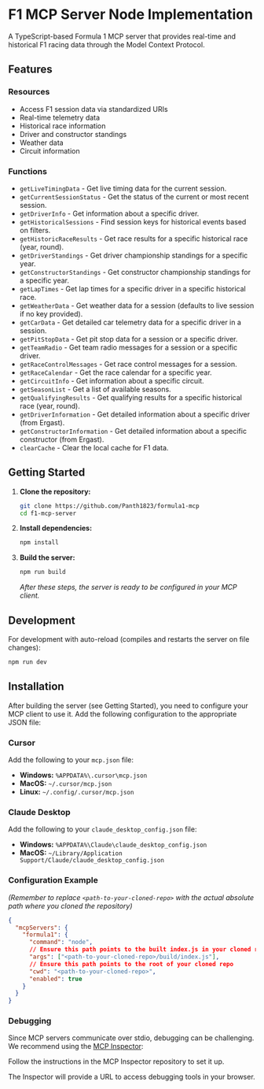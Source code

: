 # F1 MCP Server Node Implementation

A TypeScript-based Formula 1 MCP server that provides real-time and historical F1 racing data through the Model Context Protocol.

## Features

### Resources
- Access F1 session data via standardized URIs
- Real-time telemetry data
- Historical race information
- Driver and constructor standings
- Weather data
- Circuit information

### Functions
- `getLiveTimingData` - Get live timing data for the current session.
- `getCurrentSessionStatus` - Get the status of the current or most recent session.
- `getDriverInfo` - Get information about a specific driver.
- `getHistoricalSessions` - Find session keys for historical events based on filters.
- `getHistoricRaceResults` - Get race results for a specific historical race (year, round).
- `getDriverStandings` - Get driver championship standings for a specific year.
- `getConstructorStandings` - Get constructor championship standings for a specific year.
- `getLapTimes` - Get lap times for a specific driver in a specific historical race.
- `getWeatherData` - Get weather data for a session (defaults to live session if no key provided).
- `getCarData` - Get detailed car telemetry data for a specific driver in a session.
- `getPitStopData` - Get pit stop data for a session or a specific driver.
- `getTeamRadio` - Get team radio messages for a session or a specific driver.
- `getRaceControlMessages` - Get race control messages for a session.
- `getRaceCalendar` - Get the race calendar for a specific year.
- `getCircuitInfo` - Get information about a specific circuit.
- `getSeasonList` - Get a list of available seasons.
- `getQualifyingResults` - Get qualifying results for a specific historical race (year, round).
- `getDriverInformation` - Get detailed information about a specific driver (from Ergast).
- `getConstructorInformation` - Get detailed information about a specific constructor (from Ergast).
- `clearCache` - Clear the local cache for F1 data.

## Getting Started

1.  **Clone the repository:**
    ```bash
    git clone https://github.com/Panth1823/formula1-mcp 
    cd f1-mcp-server 
    ```

2.  **Install dependencies:**
    ```bash
    npm install
    ```

3.  **Build the server:**
    ```bash
    npm run build
    ```
    *After these steps, the server is ready to be configured in your MCP client.*

## Development

For development with auto-reload (compiles and restarts the server on file changes):
```bash
npm run dev
```

## Installation

After building the server (see Getting Started), you need to configure your MCP client to use it. Add the following configuration to the appropriate JSON file:

### Cursor
Add the following to your `mcp.json` file:
- **Windows:** `%APPDATA%\.cursor\mcp.json`
- **MacOS:** `~/.cursor/mcp.json`
- **Linux:** `~/.config/.cursor/mcp.json`

### Claude Desktop
Add the following to your `claude_desktop_config.json` file:
- **Windows:** `%APPDATA%\Claude\claude_desktop_config.json`
- **MacOS:** `~/Library/Application Support/Claude/claude_desktop_config.json`

### Configuration Example
*(Remember to replace `<path-to-your-cloned-repo>` with the actual absolute path where you cloned the repository)*
```json
{
  "mcpServers": {
    "formula1": {
      "command": "node",
      // Ensure this path points to the built index.js in your cloned repo
      "args": ["<path-to-your-cloned-repo>/build/index.js"], 
      // Ensure this path points to the root of your cloned repo
      "cwd": "<path-to-your-cloned-repo>",
      "enabled": true
    }
  }
}
```

### Debugging

Since MCP servers communicate over stdio, debugging can be challenging. We recommend using the [MCP Inspector](https://github.com/modelcontextprotocol/inspector):

Follow the instructions in the MCP Inspector repository to set it up.

The Inspector will provide a URL to access debugging tools in your browser.
